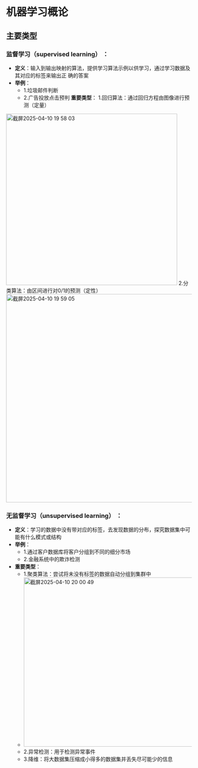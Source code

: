 # 机器学习概论

## 主要类型
### 监督学习（supervised learning） ：
- **定义**：输入到输出映射的算法，提供学习算法示例以供学习，通过学习数据及其对应的标签来输出正
确的答案
- **举例**：
    - 1.垃圾邮件判断
    - 2.广告投放点击预判
**重要类型**：
1.回归算法：通过回归方程由图像进行预测（定量）
<img width="464" alt="截屏2025-04-10 19 58 03" src="https://github.com/user-attachments/assets/f4236e02-447e-4294-8241-1485c671b9f0" />
2.分类算法：由区间进行对0/1的预测（定性）
<img width="564" alt="截屏2025-04-10 19 59 05" src="https://github.com/user-attachments/assets/507a5477-e962-4921-9342-8f18ef38d5c8" />

### 无监督学习（unsupervised learning） ：
- **定义**：学习的数据中没有带对应的标签，去发现数据的分布，探究数据集中可能有什么模式或结构
- **举例**：
    - 1.通过客户数据库将客户分组到不同的细分市场
    - 2.金融系统中的欺诈检测
- **重要类型**：
    - 1.聚类算法：尝试将未没有标签的数据自动分组到集群中
    - <img width="458" alt="截屏2025-04-10 20 00 49" src="https://github.com/user-attachments/assets/7581753f-d8c5-43ec-a158-efddc36d4275" />
    - 2.异常检测：用于检测异常事件
    - 3.降维：将大数据集压缩成小得多的数据集并丢失尽可能少的信息
